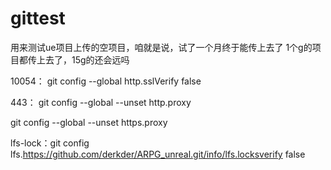 # gittest

用来测试ue项目上传的空项目，咱就是说，试了一个月终于能传上去了
1个g的项目都传上去了，15g的还会远吗


10054：
git config --global http.sslVerify false

443：
git config --global --unset http.proxy

git config --global --unset https.proxy

lfs-lock：git config lfs.https://github.com/derkder/ARPG_unreal.git/info/lfs.locksverify false
